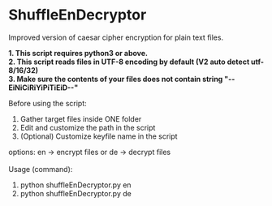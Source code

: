 # ShuffleEnDecryptor
Improved version of caesar cipher encryption for plain text files.

**1.  This script requires python3 or above.**<br/>
**2.  This script reads files in UTF-8 encoding by default (V2 auto detect utf-8/16/32)**<br/>
**3.  Make sure the contents of your files does not contain string "--EiNiCiRiYiPiTiEiD--"**<br/>

Before using the script:
1. Gather target files inside ONE folder
2. Edit and customize the path in the script
3. (Optional) Customize keyfile name in the script

options: en -> encrypt files or de -> decrypt files<br/><br/>
Usage (command):
1. python shuffleEnDecryptor.py en
2. python shuffleEnDecryptor.py de

